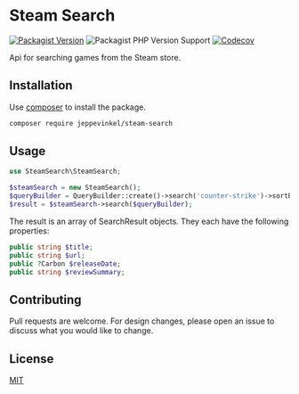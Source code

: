 # Steam Search

[![Packagist Version](https://img.shields.io/packagist/v/jeppevinkel/steam-search)](https://packagist.org/packages/jeppevinkel/steam-search)
![Packagist PHP Version Support](https://img.shields.io/packagist/php-v/jeppevinkel/steam-search)
[![Codecov](https://img.shields.io/codecov/c/github/jeppevinkel/steam-search)](https://app.codecov.io/gh/jeppevinkel/steam-search/)

Api for searching games from the Steam store.

## Installation
Use [composer] to install the package.

```bash
composer require jeppevinkel/steam-search
```

## Usage
```php
use SteamSearch\SteamSearch;

$steamSearch = new SteamSearch();
$queryBuilder = QueryBuilder::create()->search('counter-strike')->sortByReleaseDate();
$result = $steamSearch->search($queryBuilder);
```

The result is an array of SearchResult objects.
They each have the following properties:
```php
public string $title;
public string $url;
public ?Carbon $releaseDate;
public string $reviewSummary;
```

## Contributing
Pull requests are welcome. For design changes, please open an issue to discuss what you would like to change.

## License
[MIT]

[composer]: https://getcomposer.org/
[MIT]: https://opensource.org/licenses/MIT